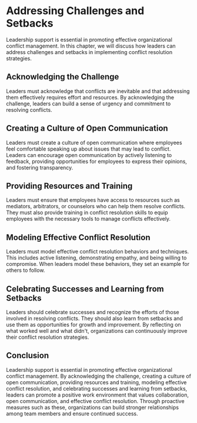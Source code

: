 # Addressing Challenges and Setbacks

Leadership support is essential in promoting effective organizational conflict management. In this chapter, we will discuss how leaders can address challenges and setbacks in implementing conflict resolution strategies.

Acknowledging the Challenge
---------------------------

Leaders must acknowledge that conflicts are inevitable and that addressing them effectively requires effort and resources. By acknowledging the challenge, leaders can build a sense of urgency and commitment to resolving conflicts.

Creating a Culture of Open Communication
----------------------------------------

Leaders must create a culture of open communication where employees feel comfortable speaking up about issues that may lead to conflict. Leaders can encourage open communication by actively listening to feedback, providing opportunities for employees to express their opinions, and fostering transparency.

Providing Resources and Training
--------------------------------

Leaders must ensure that employees have access to resources such as mediators, arbitrators, or counselors who can help them resolve conflicts. They must also provide training in conflict resolution skills to equip employees with the necessary tools to manage conflicts effectively.

Modeling Effective Conflict Resolution
--------------------------------------

Leaders must model effective conflict resolution behaviors and techniques. This includes active listening, demonstrating empathy, and being willing to compromise. When leaders model these behaviors, they set an example for others to follow.

Celebrating Successes and Learning from Setbacks
------------------------------------------------

Leaders should celebrate successes and recognize the efforts of those involved in resolving conflicts. They should also learn from setbacks and use them as opportunities for growth and improvement. By reflecting on what worked well and what didn't, organizations can continuously improve their conflict resolution strategies.

Conclusion
----------

Leadership support is essential in promoting effective organizational conflict management. By acknowledging the challenge, creating a culture of open communication, providing resources and training, modeling effective conflict resolution, and celebrating successes and learning from setbacks, leaders can promote a positive work environment that values collaboration, open communication, and effective conflict resolution. Through proactive measures such as these, organizations can build stronger relationships among team members and ensure continued success.
